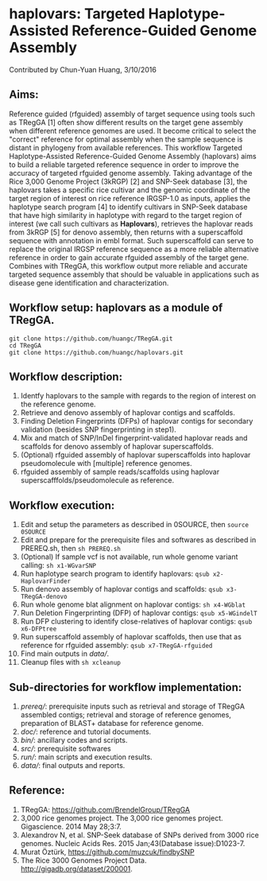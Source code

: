 # haplovars: Targeted Haplotype-Assisted Reference-Guided Genome Assembly
Contributed by Chun-Yuan Huang, 3/10/2016

## Aims: 
Reference guided (rfguided) assembly of target sequence using tools such as TRegGA [1] often show different results on the target gene assembly when different reference genomes are used. It become critical to select the "correct" reference for optimal assembly when the sample sequence is distant in phylogeny from available references. This workflow Targeted Haplotype-Assisted Reference-Guided Genome Assembly (haplovars) aims to build a reliable targeted reference sequence in order to improve the accuracy of targeted rfguided genome assembly. Taking advantage of the Rice 3,000 Genome Project (3kRGP) [2] and SNP-Seek database [3], the haplovars takes a specific rice cultivar and the genomic coordinate of the target region of interest on rice reference IRGSP-1.0 as inputs, applies the haplotype search program [4] to identify cultivars in SNP-Seek database that have high similarity in haplotype with regard to the target region of interest (we call such cultivars as **Haplovars**), retrieves the haplovar reads from 3kRGP [5] for denovo assembly, then returns with a superscaffold sequence with annotation in embl format. Such superscaffold can serve to replace the original IRGSP reference sequence as a more reliable alternative reference in order to gain accurate rfguided assembly of the target gene. Combines with TRegGA, this workflow output more reliable and accurate targeted sequence assembly that should be valuable in applications such as disease gene identification and characterization. 

## Workflow setup: haplovars as a module of TRegGA.
```
git clone https://github.com/huangc/TRegGA.git
cd TRegGA
git clone https://github.com/huangc/haplovars.git
```

## Workflow description:
1. Identfy haplovars to the sample with regards to the region of interest on the reference genome.
2. Retrieve and denovo assembly of haplovar contigs and scaffolds.
3. Finding Deletion Fingerprints (DFPs) of haplovar contigs for secondary validation (besides SNP fingerprinting in step1).
4. Mix and match of SNP/InDel fingerprint-validated haplovar reads and scaffolds for denovo assembly of haplovar superscaffolds.
5. (Optional) rfguided assembly of haplovar superscaffolds into haplovar pseudomolecule with [multiple] reference genomes.
6. rfguided assembly of sample reads/scaffolds using haplovar superscafffolds/pseudomolecule as reference.

## Workflow execution:
1. Edit and setup the parameters as described in 0SOURCE, then `source 0SOURCE`
2. Edit and prepare for the prerequisite files and softwares as described in PREREQ.sh, then `sh PREREQ.sh`
3. (Optional) If sample vcf is not available, run whole genome variant calling: `sh x1-WGvarSNP`
4. Run haplotype search program to identify haplovars: `qsub x2-HaplovarFinder`
5. Run denovo assembly of haplovar contigs and scaffolds: `qsub x3-TRegGA-denovo`
6. Run whole genome blat alignment on haplovar contigs: `sh x4-WGblat`
7. Run Deletion Fingerprinting (DFP) of haplovar contigs: `qsub x5-WGindelT`
8. Run DFP clustering to identify close-relatives of haplovar contigs: `qsub x6-DFPtree`
9. Run superscaffold assembly of haplovar scaffolds, then use that as reference for rfguided assembly: `qsub x7-TRegGA-rfguided`
10. Find main outputs in *data/*.
11. Cleanup files with `sh xcleanup`

## Sub-directories for workflow implementation:
1. *prereq/*: prerequisite inputs such as retrieval and storage of TRegGA assembled contigs; retrieval and storage of reference genomes, preparation of BLAST+ database for reference genome.
2. *doc/*: reference and tutorial documents.
3. *bin/*: ancillary codes and scripts.
4. *src/*: prerequisite softwares
5. *run/*: main scripts and execution results.
6. *data/*: final outputs and reports.

## Reference:
1. TRegGA: https://github.com/BrendelGroup/TRegGA
2. 3,000 rice genomes project. The 3,000 rice genomes project. Gigascience. 2014  May 28;3:7.
3. Alexandrov N, et al. SNP-Seek database of SNPs derived from 3000 rice genomes. Nucleic Acids Res. 2015 Jan;43(Database issue):D1023-7.
4. Murat Öztürk, https://github.com/muzcuk/findbySNP
5. The Rice 3000 Genomes Project Data. http://gigadb.org/dataset/200001.
